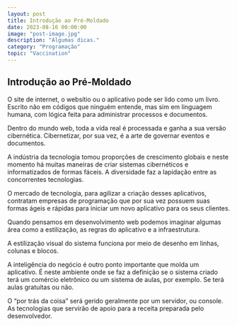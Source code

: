 ```yaml
---
layout: post
title: Introdução ao Pré-Moldado
date: 2023-08-16 00:00:00
image: "post-image.jpg"
description: "Algumas dicas."
category: "Programação"
topic: "Vaccination"
---
```


## Introdução ao Pré-Moldado

O site de internet, o websítio ou o aplicativo pode ser lido como um livro. Escrito não em códigos que ninguém entende, mas sim em linguagem humana, com lógica feita para administrar processos e documentos.

Dentro do mundo web, toda a vida real é processada e ganha a sua versão cibernética. Cibernetizar, por sua vez, é a arte de governar eventos e documentos.

A indústria da tecnologia tomou proporções de crescimento globais e neste momento há muitas maneiras de criar sistemas cibernéticos e informatizados de formas fáceis. A diversidade faz a lapidação entre as concorrentes tecnologias.

O mercado de tecnologia, para agilizar a criação desses aplicativos, contratam empresas de programação que por sua vez possuem suas formas ágeis e rápidas para iniciar um novo aplicativo para os seus clientes.

Quando pensamos em desenvolvimento web podemos imaginar algumas área como a estilização, as regras do aplicativo e a infraestrutura.

A estilização visual do sistema funciona por meio de desenho em linhas, colunas e blocos.

A inteligência do negócio é outro ponto importante que molda um aplicativo. É neste ambiente onde se faz a definição se o sistema criado terá um comércio eletrônico ou um sistema de aulas, por exemplo. Se terá aulas gratuítas ou não.

O “por trás da coisa” será gerido geralmente por um servidor, ou console. As tecnologias que servirão de apoio para a receita preparada pelo desenvolvedor.
